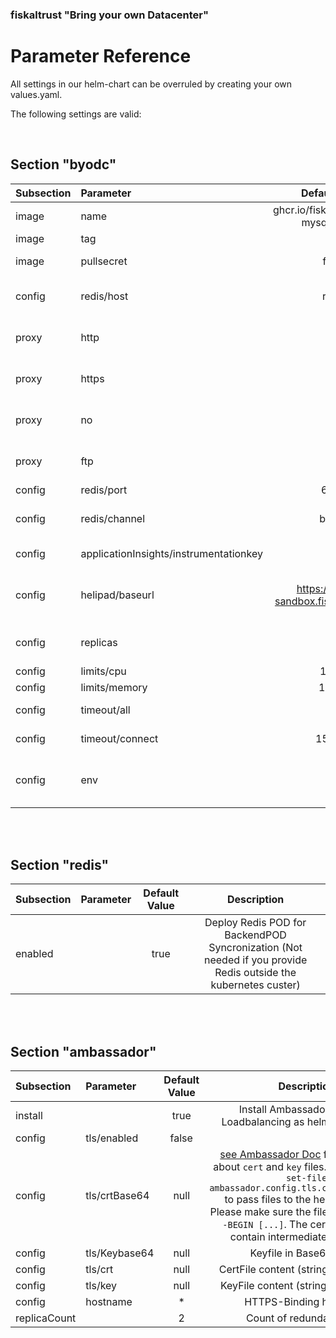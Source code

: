 ### fiskaltrust "Bring your own Datacenter"
# Parameter Reference

All settings in our helm-chart can be overruled by creating your own values.yaml.

The following settings are valid:

<br>

## Section "byodc"

| Subsection | Parameter | Default Value | Description |
| :----- | :----- | :------: | :-----------: |
| image | name | ghcr.io/fiskaltrust/byodc-mysql-fiskaly | URI of container image which is used as BackendPOD. This URI is preset to fiskaltrust github packges registry|
| image | tag | null | override default version of the byod POD |
| image | pullsecret | false | ByoDC is public available so the container registry can be usend without authentication |
| config | redis/host | redis | Hostname for Redis instance (Must be DNS resolvable. By default the redis instance runs as POD on the same cluster so  cluster-resolution should work) |
| proxy | http | null | HTTP_PROXY value according to https://docs.docker.com/network/proxy/#set-the-environment-variables-manually |
| proxy | https | null | HTTPS_PROXY value according to https://docs.docker.com/network/proxy/#set-the-environment-variables-manually |
| proxy | no | null | NO_PROXY value according to https://docs.docker.com/network/proxy/#set-the-environment-variables-manually |
| proxy | ftp | null | FTP_PROXY value according to https://docs.docker.com/network/proxy/#set-the-environment-variables-manually |
| config | redis/port | 6379 | Port to access Redis instance |
| config | redis/channel | byodc | Redis Pub/Sub channel which should be used. Take care to take 2 different channels if Producion and Sandbox environments are running on the same cluster! |
| config | applicationInsights/instrumentationkey | null | Override Microsoft Application Insights Tenant. By default fiskaltrust Application Insights is used |
| config | helipad/baseurl | https://helipad-sandbox.fiskaltrust.cloud | URL for fiskaltrust.helipad to get Cashboxconfiguration and upload Data. (Sandbox: https://helipad-sandbox.fiskaltrust.cloud, Production: https://helipad.fiskaltrust.cloud) |
| config | replicas | 10 | Number of BackendPODs which are deployed. See the "limits" section for calculation of needed noderesources and PODCount |
| config | limits/cpu | 100m | See Kubernetes doc [here](https://kubernetes.io/docs/concepts/configuration/manage-resources-containers/#resource-units-in-kubernetes)  
| config | limits/memory | 100Mi |  |
| config | timeout/all | 0 | Ambassador timeout for the complete TCP transaction in ms (0...no timeout. See [Ambassador doc](https://www.getambassador.io/docs/latest/topics/using/timeouts/#request-timeout-timeout_ms) value "timeout_ms"|
| config | timeout/connect | 15_000 | Ambassador timeout for the TCP connection esteblishment in ms. See [Ambassador doc](https://www.getambassador.io/docs/latest/topics/using/timeouts/#connect-timeout-connect_timeout_ms) value "connect_timeout_ms" |
|  config | env | null | An Array of environment variables (see https://kubernetes.io/docs/reference/generated/kubernetes-api/v1.22/#envvar-v1-core) which are added to the BackendPOD |

<br><br>

## Section "redis"

| Subsection | Parameter | Default Value | Description |
| :----- | :----- | :------: | :-----------: |
| enabled |  | true | Deploy Redis POD for BackendPOD Syncronization (Not needed if you provide Redis outside the kubernetes custer) |

<br><br>

## Section "ambassador"

| Subsection | Parameter | Default Value | Description |
| :----- | :----- | :------: | :-----------: |
| install |  | true | Install Ambassador PODs for Loadbalancing as helm dependency|
| config | tls/enabled | false |  |
| config | tls/crtBase64 | null | [see Ambassador Doc](https://www.getambassador.io/docs/latest/howtos/tls-termination/#create-a-self-signed-certificate) for information about `cert` and `key` files. You can use `--set-file ambassador.config.tls.crt="./cert.pem"` to pass files to the helm command. Please make sure the files start with `-----BEGIN [...]`. The cert file may also contain intermediate certificates |
| config | tls/Keybase64 | null | Keyfile in Base64 String |
| config | tls/crt | null | CertFile content (string) not encoded |
| config | tls/key | null | KeyFile content (string) not encoded |
| config | hostname | * | HTTPS-Binding hostname |
| replicaCount |  | 2 | Count of redundant PODs |

